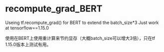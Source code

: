 # recompute_grad_BERT
Useing tf.recompute_grad() for BERT to extend the batch_size*3
Just work at tensorflow==1.15.0

使用在BERT上使用重计算来节约显存（大概batch_size可以增大3倍），只在tf 1.15.0版本上测试有用。




